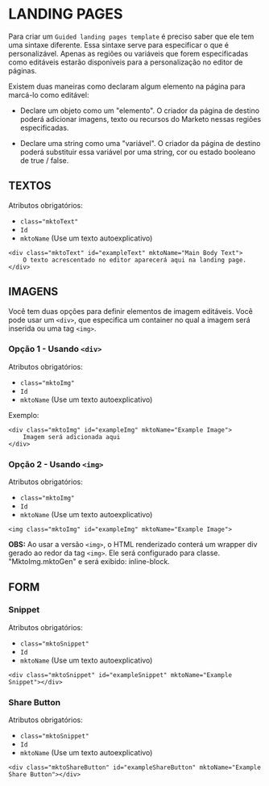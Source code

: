 # LANDING PAGES

Para criar um `Guided landing pages template` é preciso saber que ele tem uma sintaxe diferente. Essa sintaxe serve para especificar o que é personalizável. Apenas as regiões ou variáveis que forem especificadas como editáveis estarão disponiveis para a personalização no editor de páginas.

Existem duas maneiras como declaram algum elemento na página para marcá-lo como editável:

- Declare um objeto como um "elemento". O criador da página de destino poderá adicionar 
imagens, texto ou recursos do Marketo nessas regiões especificadas.

- Declare uma string como uma "variável". O criador da página de destino poderá substituir essa variável por uma string, cor ou estado booleano de true / false.

## TEXTOS

Atributos obrigatórios:

- `class="mktoText"`
- `Id`
- `mktoName` (Use um texto autoexplicativo)

```
<div class="mktoText" id="exampleText" mktoName="Main Body Text">
    O texto acrescentado no editor aparecerá aqui na landing page.
</div>
```

## IMAGENS

Você tem duas opções para definir elementos de imagem editáveis. Você pode usar um `<div>`, que especifica um container no qual a imagem será inserida ou uma tag `<img>`.

### __Opção 1 - Usando `<div>`__

Atributos obrigatórios:

- `class="mktoImg"`
- `Id`
- `mktoName` (Use um texto autoexplicativo)

Exemplo:

```
<div class="mktoImg" id="exampleImg" mktoName="Example Image">
    Imagem será adicionada aqui
</div>
```

### __Opção 2 - Usando `<img>`__

Atributos obrigatórios:

- `class="mktoImg"`
- `Id`
- `mktoName` (Use um texto autoexplicativo)

```
<img class="mktoImg" id="exampleImg" mktoName="Example Image">
```

**OBS:** Ao usar a versão `<img>`, o HTML renderizado conterá um wrapper div gerado ao redor da tag `<img>`. Ele será configurado para classe. "MktoImg.mktoGen" e será exibido: inline-block.

## FORM

### __Snippet__

Atributos obrigatórios:

- `class="mktoSnippet"`
- `Id`
- `mktoName` (Use um texto autoexplicativo)

```
<div class="mktoSnippet" id="exampleSnippet" mktoName="Example Snippet"></div>
```

### __Share Button__

Atributos obrigatórios:

- `class="mktoSnippet"`
- `Id`
- `mktoName` (Use um texto autoexplicativo)

```
<div class="mktoShareButton" id="exampleShareButton" mktoName="Example Share Button"></div>
```